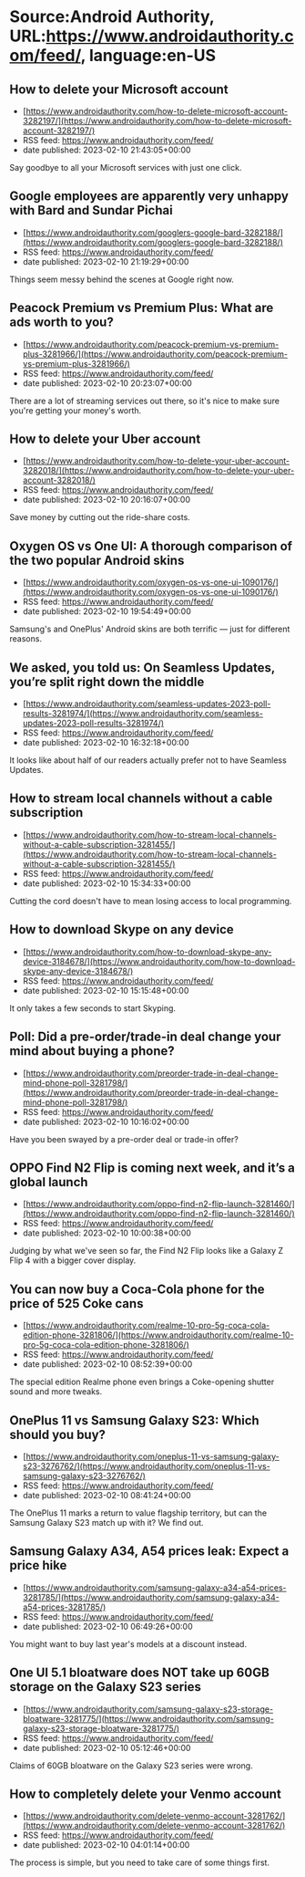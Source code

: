 # Source:Android Authority, URL:https://www.androidauthority.com/feed/, language:en-US

## How to delete your Microsoft account
 - [https://www.androidauthority.com/how-to-delete-microsoft-account-3282197/](https://www.androidauthority.com/how-to-delete-microsoft-account-3282197/)
 - RSS feed: https://www.androidauthority.com/feed/
 - date published: 2023-02-10 21:43:05+00:00

Say goodbye to all your Microsoft services with just one click.

## Google employees are apparently very unhappy with Bard and Sundar Pichai
 - [https://www.androidauthority.com/googlers-google-bard-3282188/](https://www.androidauthority.com/googlers-google-bard-3282188/)
 - RSS feed: https://www.androidauthority.com/feed/
 - date published: 2023-02-10 21:19:29+00:00

Things seem messy behind the scenes at Google right now.

## Peacock Premium vs Premium Plus: What are ads worth to you?
 - [https://www.androidauthority.com/peacock-premium-vs-premium-plus-3281966/](https://www.androidauthority.com/peacock-premium-vs-premium-plus-3281966/)
 - RSS feed: https://www.androidauthority.com/feed/
 - date published: 2023-02-10 20:23:07+00:00

There are a lot of streaming services out there, so it's nice to make sure you're getting your money's worth.

## How to delete your Uber account
 - [https://www.androidauthority.com/how-to-delete-your-uber-account-3282018/](https://www.androidauthority.com/how-to-delete-your-uber-account-3282018/)
 - RSS feed: https://www.androidauthority.com/feed/
 - date published: 2023-02-10 20:16:07+00:00

Save money by cutting out the ride-share costs.

## Oxygen OS vs One UI: A thorough comparison of the two popular Android skins
 - [https://www.androidauthority.com/oxygen-os-vs-one-ui-1090176/](https://www.androidauthority.com/oxygen-os-vs-one-ui-1090176/)
 - RSS feed: https://www.androidauthority.com/feed/
 - date published: 2023-02-10 19:54:49+00:00

Samsung's and OnePlus' Android skins are both terrific — just for different reasons.

## We asked, you told us: On Seamless Updates, you’re split right down the middle
 - [https://www.androidauthority.com/seamless-updates-2023-poll-results-3281974/](https://www.androidauthority.com/seamless-updates-2023-poll-results-3281974/)
 - RSS feed: https://www.androidauthority.com/feed/
 - date published: 2023-02-10 16:32:18+00:00

It looks like about half of our readers actually prefer not to have Seamless Updates.

## How to stream local channels without a cable subscription
 - [https://www.androidauthority.com/how-to-stream-local-channels-without-a-cable-subscription-3281455/](https://www.androidauthority.com/how-to-stream-local-channels-without-a-cable-subscription-3281455/)
 - RSS feed: https://www.androidauthority.com/feed/
 - date published: 2023-02-10 15:34:33+00:00

Cutting the cord doesn't have to mean losing access to local programming.

## How to download Skype on any device
 - [https://www.androidauthority.com/how-to-download-skype-any-device-3184678/](https://www.androidauthority.com/how-to-download-skype-any-device-3184678/)
 - RSS feed: https://www.androidauthority.com/feed/
 - date published: 2023-02-10 15:15:48+00:00

It only takes a few seconds to start Skyping.

## Poll: Did a pre-order/trade-in deal change your mind about buying a phone?
 - [https://www.androidauthority.com/preorder-trade-in-deal-change-mind-phone-poll-3281798/](https://www.androidauthority.com/preorder-trade-in-deal-change-mind-phone-poll-3281798/)
 - RSS feed: https://www.androidauthority.com/feed/
 - date published: 2023-02-10 10:16:02+00:00

Have you been swayed by a pre-order deal or trade-in offer?

## OPPO Find N2 Flip is coming next week, and it’s a global launch
 - [https://www.androidauthority.com/oppo-find-n2-flip-launch-3281460/](https://www.androidauthority.com/oppo-find-n2-flip-launch-3281460/)
 - RSS feed: https://www.androidauthority.com/feed/
 - date published: 2023-02-10 10:00:38+00:00

Judging by what we've seen so far, the Find N2 Flip looks like a Galaxy Z Flip 4 with a bigger cover display.

## You can now buy a Coca-Cola phone for the price of 525 Coke cans
 - [https://www.androidauthority.com/realme-10-pro-5g-coca-cola-edition-phone-3281806/](https://www.androidauthority.com/realme-10-pro-5g-coca-cola-edition-phone-3281806/)
 - RSS feed: https://www.androidauthority.com/feed/
 - date published: 2023-02-10 08:52:39+00:00

The special edition Realme phone even brings a Coke-opening shutter sound and more tweaks.

## OnePlus 11 vs Samsung Galaxy S23: Which should you buy?
 - [https://www.androidauthority.com/oneplus-11-vs-samsung-galaxy-s23-3276762/](https://www.androidauthority.com/oneplus-11-vs-samsung-galaxy-s23-3276762/)
 - RSS feed: https://www.androidauthority.com/feed/
 - date published: 2023-02-10 08:41:24+00:00

The OnePlus 11 marks a return to value flagship territory, but can the Samsung Galaxy S23 match up with it? We find out.

## Samsung Galaxy A34, A54 prices leak: Expect a price hike
 - [https://www.androidauthority.com/samsung-galaxy-a34-a54-prices-3281785/](https://www.androidauthority.com/samsung-galaxy-a34-a54-prices-3281785/)
 - RSS feed: https://www.androidauthority.com/feed/
 - date published: 2023-02-10 06:49:26+00:00

You might want to buy last year's models at a discount instead.

## One UI 5.1 bloatware does NOT take up 60GB storage on the Galaxy S23 series
 - [https://www.androidauthority.com/samsung-galaxy-s23-storage-bloatware-3281775/](https://www.androidauthority.com/samsung-galaxy-s23-storage-bloatware-3281775/)
 - RSS feed: https://www.androidauthority.com/feed/
 - date published: 2023-02-10 05:12:46+00:00

Claims of 60GB bloatware on the Galaxy S23 series were wrong.

## How to completely delete your Venmo account
 - [https://www.androidauthority.com/delete-venmo-account-3281762/](https://www.androidauthority.com/delete-venmo-account-3281762/)
 - RSS feed: https://www.androidauthority.com/feed/
 - date published: 2023-02-10 04:01:14+00:00

The process is simple, but you need to take care of some things first.

